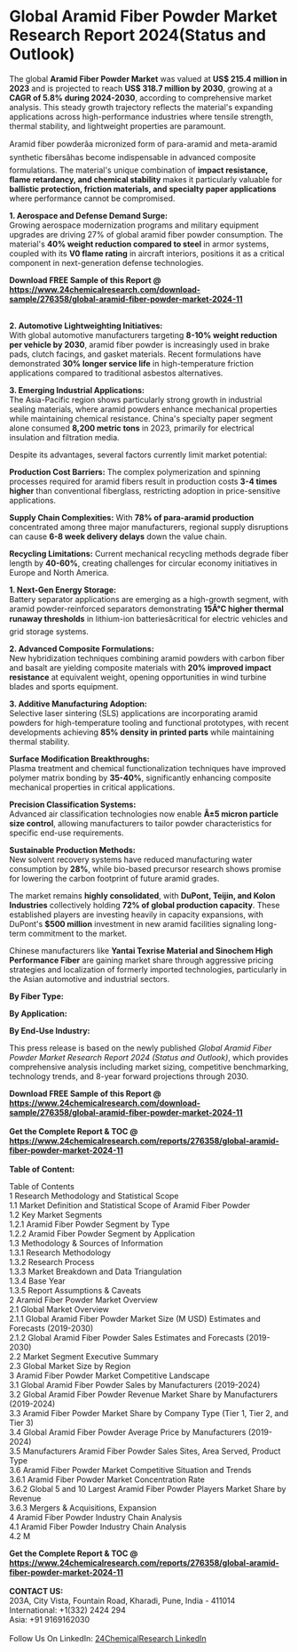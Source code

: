 <h1>Global Aramid Fiber Powder Market Research Report 2024(Status and Outlook)</h1><p>The global <strong>Aramid Fiber Powder Market</strong> was valued at <strong>US$ 215.4 million in 2023</strong> and is projected to reach <strong>US$ 318.7 million by 2030</strong>, growing at a <strong>CAGR of 5.8% during 2024-2030</strong>, according to comprehensive market analysis. This steady growth trajectory reflects the material's expanding applications across high-performance industries where tensile strength, thermal stability, and lightweight properties are paramount.</p><p>Aramid fiber powderâa micronized form of para-aramid and meta-aramid synthetic fibersâhas become indispensable in advanced composite formulations. The material's unique combination of <strong>impact resistance, flame retardancy, and chemical stability</strong> makes it particularly valuable for <strong>ballistic protection, friction materials, and specialty paper applications</strong> where performance cannot be compromised.</p><p><strong>1. Aerospace and Defense Demand Surge:</strong><br>
Growing aerospace modernization programs and military equipment upgrades are driving 27% of global aramid fiber powder consumption. The material's <strong>40% weight reduction compared to steel</strong> in armor systems, coupled with its <strong>V0 flame rating</strong> in aircraft interiors, positions it as a critical component in next-generation defense technologies.</p><div><b>Download FREE Sample of this Report @ 
            <a href="https://www.24chemicalresearch.com/download-sample/276358/global-aramid-fiber-powder-market-2024-11">
            https://www.24chemicalresearch.com/download-sample/276358/global-aramid-fiber-powder-market-2024-11</a></b></div><br><p><strong>2. Automotive Lightweighting Initiatives:</strong><br>
With global automotive manufacturers targeting <strong>8-10% weight reduction per vehicle by 2030</strong>, aramid fiber powder is increasingly used in brake pads, clutch facings, and gasket materials. Recent formulations have demonstrated <strong>30% longer service life</strong> in high-temperature friction applications compared to traditional asbestos alternatives.</p><p><strong>3. Emerging Industrial Applications:</strong><br>
The Asia-Pacific region shows particularly strong growth in industrial sealing materials, where aramid powders enhance mechanical properties while maintaining chemical resistance. China's specialty paper segment alone consumed <strong>8,200 metric tons</strong> in 2023, primarily for electrical insulation and filtration media.</p><p>Despite its advantages, several factors currently limit market potential:</p><p><strong>Production Cost Barriers:</strong> The complex polymerization and spinning processes required for aramid fibers result in production costs <strong>3-4 times higher</strong> than conventional fiberglass, restricting adoption in price-sensitive applications.</p><p><strong>Supply Chain Complexities:</strong> With <strong>78% of para-aramid production</strong> concentrated among three major manufacturers, regional supply disruptions can cause <strong>6-8 week delivery delays</strong> down the value chain.</p><p><strong>Recycling Limitations:</strong> Current mechanical recycling methods degrade fiber length by <strong>40-60%</strong>, creating challenges for circular economy initiatives in Europe and North America.</p><p><strong>1. Next-Gen Energy Storage:</strong><br>
Battery separator applications are emerging as a high-growth segment, with aramid powder-reinforced separators demonstrating <strong>15Â°C higher thermal runaway thresholds</strong> in lithium-ion batteriesâcritical for electric vehicles and grid storage systems.</p><p><strong>2. Advanced Composite Formulations:</strong><br>
New hybridization techniques combining aramid powders with carbon fiber and basalt are yielding composite materials with <strong>20% improved impact resistance</strong> at equivalent weight, opening opportunities in wind turbine blades and sports equipment.</p><p><strong>3. Additive Manufacturing Adoption:</strong><br>
Selective laser sintering (SLS) applications are incorporating aramid powders for high-temperature tooling and functional prototypes, with recent developments achieving <strong>85% density in printed parts</strong> while maintaining thermal stability.</p><p><strong>Surface Modification Breakthroughs:</strong><br>
	Plasma treatment and chemical functionalization techniques have improved polymer matrix bonding by <strong>35-40%</strong>, significantly enhancing composite mechanical properties in critical applications.</p><p><strong>Precision Classification Systems:</strong><br>
	Advanced air classification technologies now enable <strong>Â±5 micron particle size control</strong>, allowing manufacturers to tailor powder characteristics for specific end-use requirements.</p><p><strong>Sustainable Production Methods:</strong><br>
	New solvent recovery systems have reduced manufacturing water consumption by <strong>28%</strong>, while bio-based precursor research shows promise for lowering the carbon footprint of future aramid grades.</p><p>The market remains <strong>highly consolidated</strong>, with <strong>DuPont, Teijin, and Kolon Industries</strong> collectively holding <strong>72% of global production capacity</strong>. These established players are investing heavily in capacity expansions, with DuPont's <strong>$500 million</strong> investment in new aramid facilities signaling long-term commitment to the market.</p><p>Chinese manufacturers like <strong>Yantai Texrise Material and Sinochem High Performance Fiber</strong> are gaining market share through aggressive pricing strategies and localization of formerly imported technologies, particularly in the Asian automotive and industrial sectors.</p><p><strong>By Fiber Type:</strong></p><p><strong>By Application:</strong></p><p><strong>By End-Use Industry:</strong></p><p>This press release is based on the newly published <em>Global Aramid Fiber Powder Market Research Report 2024 (Status and Outlook)</em>, which provides comprehensive analysis including market sizing, competitive benchmarking, technology trends, and 8-year forward projections through 2030.</p><div><b>Download FREE Sample of this Report @ 
            <a href="https://www.24chemicalresearch.com/download-sample/276358/global-aramid-fiber-powder-market-2024-11">
            https://www.24chemicalresearch.com/download-sample/276358/global-aramid-fiber-powder-market-2024-11</a></b></div><br><div><b>Get the Complete Report & TOC @ 
            <a href="https://www.24chemicalresearch.com/reports/276358/global-aramid-fiber-powder-market-2024-11">
            https://www.24chemicalresearch.com/reports/276358/global-aramid-fiber-powder-market-2024-11</a></b></div><br>
            <b>Table of Content:</b><p>Table of Contents<br />
1 Research Methodology and Statistical Scope<br />
1.1 Market Definition and Statistical Scope of Aramid Fiber Powder<br />
1.2 Key Market Segments<br />
1.2.1 Aramid Fiber Powder Segment by Type<br />
1.2.2 Aramid Fiber Powder Segment by Application<br />
1.3 Methodology & Sources of Information<br />
1.3.1 Research Methodology<br />
1.3.2 Research Process<br />
1.3.3 Market Breakdown and Data Triangulation<br />
1.3.4 Base Year<br />
1.3.5 Report Assumptions & Caveats<br />
2 Aramid Fiber Powder Market Overview<br />
2.1 Global Market Overview<br />
2.1.1 Global Aramid Fiber Powder Market Size (M USD) Estimates and Forecasts (2019-2030)<br />
2.1.2 Global Aramid Fiber Powder Sales Estimates and Forecasts (2019-2030)<br />
2.2 Market Segment Executive Summary<br />
2.3 Global Market Size by Region<br />
3 Aramid Fiber Powder Market Competitive Landscape<br />
3.1 Global Aramid Fiber Powder Sales by Manufacturers (2019-2024)<br />
3.2 Global Aramid Fiber Powder Revenue Market Share by Manufacturers (2019-2024)<br />
3.3 Aramid Fiber Powder Market Share by Company Type (Tier 1, Tier 2, and Tier 3)<br />
3.4 Global Aramid Fiber Powder Average Price by Manufacturers (2019-2024)<br />
3.5 Manufacturers Aramid Fiber Powder Sales Sites, Area Served, Product Type<br />
3.6 Aramid Fiber Powder Market Competitive Situation and Trends<br />
3.6.1 Aramid Fiber Powder Market Concentration Rate<br />
3.6.2 Global 5 and 10 Largest Aramid Fiber Powder Players Market Share by Revenue<br />
3.6.3 Mergers & Acquisitions, Expansion<br />
4 Aramid Fiber Powder Industry Chain Analysis<br />
4.1 Aramid Fiber Powder Industry Chain Analysis<br />
4.2 M</p><div><b>Get the Complete Report & TOC @ 
            <a href="https://www.24chemicalresearch.com/reports/276358/global-aramid-fiber-powder-market-2024-11">
            https://www.24chemicalresearch.com/reports/276358/global-aramid-fiber-powder-market-2024-11</a></b></div><br><b>CONTACT US:</b><br>
            203A, City Vista, Fountain Road, Kharadi, Pune, India - 411014<br>
            International: +1(332) 2424 294<br>
            Asia: +91 9169162030 <br><br>
            Follow Us On LinkedIn: <a href="https://www.linkedin.com/company/24chemicalresearch/">24ChemicalResearch LinkedIn</a>